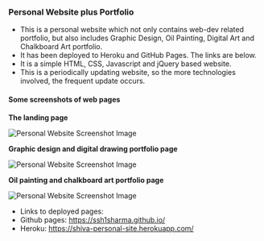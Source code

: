 ### Personal Website plus Portfolio
- This is a personal website which not only contains web-dev related portfolio, but also includes Graphic Design, Oil Painting, Digital Art and Chalkboard Art portfolio. 
- It has been deployed to Heroku and GitHub Pages. The links are below. 
- It is a simple HTML, CSS, Javascript and jQuery based website.
- This is a periodically updating website, so the more technologies involved, the frequent update occurs. 

#### Some screenshots of web pages

**The landing page**

![Personal Website Screenshot Image](https://github.com/ssh1sharma/ssh1sharma.github.io/blob/a88f5198ace41f8eeed004e977f48226ceda100f/custom-assets/images/personal-screen-1.png)

**Graphic design and digital drawing portfolio page**

![Personal Website Screenshot Image](https://github.com/ssh1sharma/ssh1sharma.github.io/blob/a88f5198ace41f8eeed004e977f48226ceda100f/custom-assets/images/personal-screen-2.png)

**Oil painting and chalkboard art portfolio page**

![Personal Website Screenshot Image](https://github.com/ssh1sharma/ssh1sharma.github.io/blob/a88f5198ace41f8eeed004e977f48226ceda100f/custom-assets/images/personal-screen-3.png)

- Links to deployed pages: 
- Github pages: https://ssh1sharma.github.io/
- Heroku: https://shiva-personal-site.herokuapp.com/